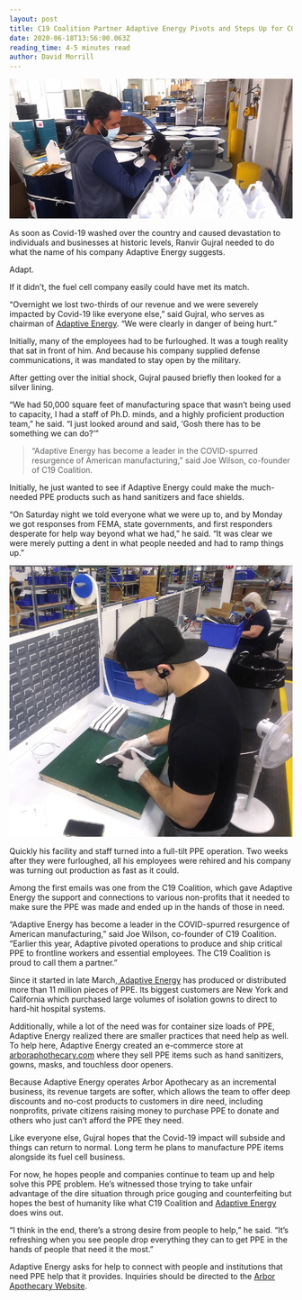 ```yaml
---
layout: post
title: C19 Coalition Partner Adaptive Energy Pivots and Steps Up for COVID-19
date: 2020-06-18T13:56:00.063Z
reading_time: 4-5 minutes read
author: David Morrill
---
```

![Adaptive Energy Adapts to the Pandemic with PPE Production](/assets/uploads/adaptive-energy-ppe-production-1.jpg "Adaptive Energy PPE Production")

As soon as Covid-19 washed over the country and caused devastation to individuals and businesses at historic levels, Ranvir Gujral needed to do what the name of his company Adaptive Energy suggests.

Adapt.

If it didn’t, the fuel cell company easily could have met its match.

“Overnight we lost two-thirds of our revenue and we were severely impacted by Covid-19 like everyone else,” said Gujral, who serves as chairman of [Adaptive Energy](https://www.adaptiveenergyllc.com). “We were clearly in danger of being hurt.”

Initially, many of the employees had to be furloughed. It was a tough reality that sat in front of him. And because his company supplied defense communications, it was mandated to stay open by the military.

After getting over the initial shock, Gujral paused briefly then looked for a silver lining.

“We had 50,000 square feet of manufacturing space that wasn’t being used to capacity, I had a staff of Ph.D. minds, and a highly proficient production team,” he said. “I just looked around and said, ‘Gosh there has to be something we can do?’”

> “Adaptive Energy has become a leader in the COVID-spurred resurgence of American manufacturing,” said Joe Wilson, co-founder of C19 Coalition.

Initially, he just wanted to see if Adaptive Energy could make the much-needed PPE products such as hand sanitizers and face shields.

“On Saturday night we told everyone what we were up to, and by Monday we got responses from FEMA, state governments, and first responders desperate for help way beyond what we had,” he said. “It was clear we were merely putting a dent in what people needed and had to ramp things up.”

![Adaptive Energy Adapts to the Pandemic with PPE Production](/assets/uploads/adaptive-energy-ppe-production-2.jpg#square "Adaptive Energy PPE Production")

Quickly his facility and staff turned into a full-tilt PPE operation. Two weeks after they were furloughed, all his employees were rehired and his company was turning out production as fast as it could.

Among the first emails was one from the C19 Coalition, which gave Adaptive Energy the support and connections to various non-profits that it needed to make sure the PPE was made and ended up in the hands of those in need.

“Adaptive Energy has become a leader in the COVID-spurred resurgence of American manufacturing,” said Joe Wilson, co-founder of C19 Coalition. “Earlier this year, Adaptive pivoted operations to produce and ship critical PPE to frontline workers and essential employees. The C19 Coalition is proud to call them a partner.”

Since it started in late March,[ Adaptive Energy](https://www.adaptiveenergyllc.com) has produced or distributed more than 11 million pieces of PPE. Its biggest customers are New York and California which purchased large volumes of isolation gowns to direct to hard-hit hospital systems.

Additionally, while a lot of the need was for container size loads of PPE, Adaptive Energy realized there are smaller practices that need help as well. To help here, Adaptive Energy created an e-commerce store at [arboraphothecary.com](https://arborapothecary.com) where they sell PPE items such as hand sanitizers, gowns, masks, and touchless door openers.

Because Adaptive Energy operates Arbor Apothecary as an incremental business, its revenue targets are softer, which allows the team to offer deep discounts and no-cost products to customers in dire need, including nonprofits, private citizens raising money to purchase PPE to donate and others who just can’t afford the PPE they need.

Like everyone else, Gujral hopes that the Covid-19 impact will subside and things can return to normal. Long term he plans to manufacture PPE items alongside its fuel cell business.

For now, he hopes people and companies continue to team up and help solve this PPE problem. He’s witnessed those trying to take unfair advantage of the dire situation through price gouging and counterfeiting but hopes the best of humanity like what C19 Coalition and [Adaptive Energy](https://www.adaptiveenergyllc.com) does wins out.

“I think in the end, there’s a strong desire from people to help,” he said. “It’s refreshing when you see people drop everything they can to get PPE in the hands of people that need it the most.”

Adaptive Energy asks for help to connect with people and institutions that need PPE help that it provides. Inquiries should be directed to the [Arbor Apothecary Website](https://arborapothecary.com).
